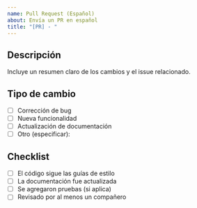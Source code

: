 ```yaml
---
name: Pull Request (Español)
about: Envía un PR en español
title: "[PR] - "
---
```


## Descripción
Incluye un resumen claro de los cambios y el issue relacionado.

## Tipo de cambio
- [ ] Corrección de bug
- [ ] Nueva funcionalidad
- [ ] Actualización de documentación
- [ ] Otro (especificar):

## Checklist
- [ ] El código sigue las guías de estilo
- [ ] La documentación fue actualizada
- [ ] Se agregaron pruebas (si aplica)
- [ ] Revisado por al menos un compañero
